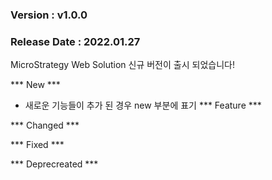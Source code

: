 ### Version : v1.0.0
### Release Date : 2022.01.27

MicroStrategy Web Solution 신규 버전이 출시 되었습니다!

*** New ***
 - 새로운 기능들이 추가 된 경우 new 부분에 표기
*** Feature ***

*** Changed ***

*** Fixed ***

*** Deprecreated ***
